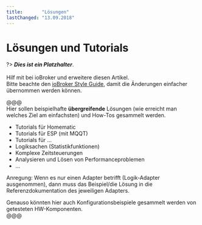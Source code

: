 ```yaml
---
title:       "Lösungen"
lastChanged: "13.09.2018"
---
```


# Lösungen und Tutorials

?> ***Dies ist ein Platzhalter***.
   <br><br>
   Hilf mit bei ioBroker und erweitere diesen Artikel.    
   Bitte beachte den [ioBroker Style Guide](community/styleguidedoc), 
   damit die Änderungen einfacher übernommen werden können.

@@@  
Hier sollen beispielhafte **übergreifende** Lösungen (wie erreicht man welches
Ziel am einfachsten) und How-Tos gesammelt werden.

* Tutorials für Homematic
* Tutorials für ESP (mit MQQT)
* Tutorials für ...
* Logiksachen (Statistikfunktionen)
* Komplexe Zeitsteuerungen
* Analysieren und Lösen von Performanceproblemen
* ...

Anregung:
Wenn es nur einen Adapter betrifft (Logik-Adapter ausgenommen), dann muss
das Beispiel/die Lösung in die Referenzdokumentation des jeweiligen Adapters.

Genauso könnten hier auch Konfigurationsbeispiele gesammelt werden von
getesteten HW-Komponenten.   
@@@
